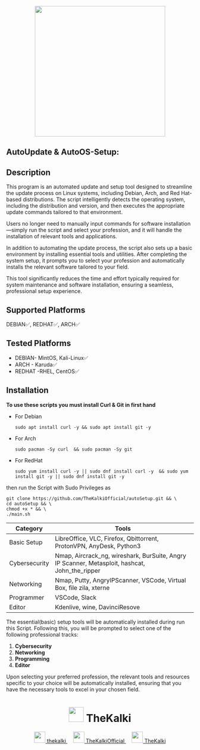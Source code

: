 <p align="center">
  <img src="https://thekalki.net/wp-content/uploads/2025/03/TheKalki-Banner.png" width="350">
</p>

**AutoUpdate & AutoOS-Setup:**
--
## Description
This program is an automated update and setup tool designed to streamline the update process on Linux systems, including Debian, Arch, and Red Hat-based distributions. The script intelligently detects the operating system, including the distribution and version, and then executes the appropriate update commands tailored to that environment. 

Users no longer need to manually input commands for software installation—simply run the script and select your profession, and it will handle the installation of relevant tools and applications.

In addition to automating the update process, the script also sets up a basic environment by installing essential tools and utilities. After completing the system setup, it prompts you to select your profession and automatically installs the relevant software tailored to your field. 

This tool significantly reduces the time and effort typically required for system maintenance and software installation, ensuring a seamless, professional setup experience.

## Supported Platforms
 DEBIAN✅, REDHAT✅, ARCH✅
## Tested Platforms
- DEBIAN- MintOS, Kali-Linux✅
- ARCH     - Karuda✅
- REDHAT -RHEL, CentOS✅
## Installation
**To use these scripts you must install Curl & Git in first hand**
- For Debian
	``` 
	sudo apt install curl -y && sudo apt install git -y
	```
- For Arch
   ```
   sudo pacman -Sy curl  && sudo pacman -Sy git
    ```
- For RedHat
  ```
  sudo yum install curl -y || sudo dnf install curl -y  && sudo yum install git -y || sudo dnf install git -y    
   ```
then run the Script with Sudo Privileges as
```
git clone https://github.com/TheKalkiOfficial/autoSetup.git && \
cd autoSetup && \
chmod +x * && \
./main.sh
```

| <center>Category      | <center>Tools           |
|-----------------------   |-------------|
|Basic Setup   | LibreOffice, VLC, Firefox, Qbittorrent, ProtonVPN, AnyDesk, Python3          
|Cybersecurity | Nmap, Aircrack_ng, wireshark, BurSuite, Angry IP Scanner, Metasploit, hashcat, John_the_ripper
|Networking  | Nmap, Putty, AngryIPScanner, VSCode, Virtual Box, file zila, xterne
|Programmer   | VSCode, Slack
|Editor            | Kdenlive, wine, DavinciResove


The essential(basic) setup tools will be automatically installed during run this Script. Following this, you will be prompted to select one of the following professional tracks:

1. **Cybersecurity**
2. **Networking**
3. **Programming**
4. **Editor**

Upon selecting your preferred profession, the relevant tools and resources specific to your choice will be automatically installed, ensuring that you have the necessary tools to excel in your chosen field.

 
<p ><h1 align="center">
<img src="https://thekalki.net/wp-content/uploads/2025/03/TheKalki-Logo.png" width="40" />
TheKalki</h1>
</p>

<p align="center">
  <a href="https://thekalki.net/">
    <img src="https://img.icons8.com/?size=100&id=63807&format=png&color=000000" width="30"> thekalki
  </a>
  &nbsp;&nbsp;&nbsp;
  <a href="https://www.youtube.com/@TheKalkiOfficial">
    <img src="https://upload.wikimedia.org/wikipedia/commons/thumb/f/fd/YouTube_full-color_icon_%282024%29.svg/180px-YouTube_full-color_icon_%282024%29.svg.png" width="30"> TheKalkiOfficial
  </a>
  &nbsp;&nbsp;&nbsp;
  <a href="https://www.linkedin.com/company/thekalki">
    <img src="https://img.icons8.com/?size=96&id=13930&format=png" width="30"> TheKalki
  </a>
</p>




